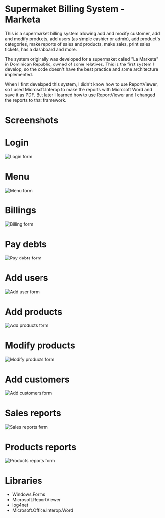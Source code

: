 # Supermaket Billing System - Marketa

This is a supermarket billing system allowing add and modify customer, add and modify products, add users (as simple cashier or admin), add product's categories, make reports of sales and products, make sales, print sales tickets, has a dashboard and more.

The system originally was developed for a supermaket called "La Marketa" in Dominican Republic, owned of some relatives. This is the first system I develop, so the code doesn't have the best practice and some architecture implemented.

When I first developed this system, I didn't know how to use ReportViewer, so I used Microsoft.Interop to make the reports with Microsoft Word and save it as PDF. But later I learned how to use ReportViewer and I changed the reports to that framework.

# Screenshots

# Login
![Login form](https://github.com/Alann27/ProyectoMarketa/blob/master/Screenshots/Login.PNG?raw=true)

# Menu
![Menu form](https://github.com/Alann27/ProyectoMarketa/blob/master/Screenshots/Actual%20Menu.PNG?raw=true)

# Billings
![Billing form](https://github.com/Alann27/ProyectoMarketa/blob/master/Screenshots/Billing.PNG?raw=true)

# Pay debts
![Pay debts form](https://github.com/Alann27/ProyectoMarketa/blob/master/Screenshots/Pay%20debts.PNG?raw=true)

# Add users
![Add user form](https://github.com/Alann27/ProyectoMarketa/blob/master/Screenshots/Add%20cashier.PNG?raw=true)

# Add products
![Add products form](https://github.com/Alann27/ProyectoMarketa/blob/master/Screenshots/Add%20product.PNG?raw=true)

# Modify products
![Modify products form](https://github.com/Alann27/ProyectoMarketa/blob/master/Screenshots/Modify%20product.PNG?raw=true)

# Add customers
![Add customers form](https://github.com/Alann27/ProyectoMarketa/blob/master/Screenshots/Add%20customer.PNG?raw=true)

# Sales reports
![Sales reports form](https://github.com/Alann27/ProyectoMarketa/blob/master/Screenshots/Actual%20Sales%20report.PNG?raw=true)

# Products reports
![Products reports form](https://github.com/Alann27/ProyectoMarketa/blob/master/Screenshots/Actual%20Product%20report.PNG?raw=true)

# Libraries

  - Windows.Forms
  - Microsoft.ReportViewer
  - log4net
  - Microsoft.Office.Interop.Word
